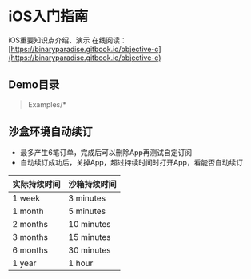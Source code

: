 # iOS入门指南

iOS重要知识点介绍、演示
在线阅读：[https://binaryparadise.gitbook.io/objective-c](https://binaryparadise.gitbook.io/objective-c)

## Demo目录

> Examples/*

## 沙盒环境自动续订

- 最多产生6笔订单，完成后可以删除App再测试自定订阅
- 自动续订成功后，关掉App，超过持续时间时打开App，看能否自动续订

| 实际持续时间 |  沙箱持续时间 |
| --- | --- |
| 1 week   | 3 minutes |
| 1 month  | 5 minutes |
| 2 months | 10 minutes |
| 3 months | 15 minutes |
| 6 months | 30 minutes |
| 1 year   | 1 hour|
